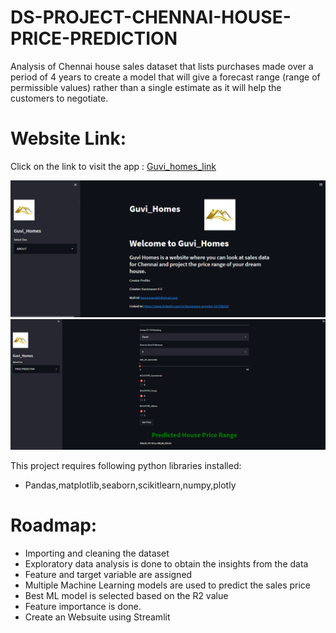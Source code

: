 # DS-PROJECT-CHENNAI-HOUSE-PRICE-PREDICTION
Analysis of Chennai house sales dataset that lists purchases made over a period of 4 years to create a model that will give a forecast range (range of permissible values) rather than a single estimate as it will help the customers to negotiate.

# Website Link:
Click on the link to visit the app : [Guvi_homes_link](https://grumpy-mammals-invite-34-86-3-35.loca.lt)

![alt text](https://github.com/Kaviarasan25/DS-PROJECT-CHENNAI-HOUSE-PRICE-PREDICTION/blob/main/homepage.PNG)
![alt text](https://github.com/Kaviarasan25/DS-PROJECT-CHENNAI-HOUSE-PRICE-PREDICTION/blob/main/predicted%20page.PNG)

This project requires following python libraries installed:
* Pandas,matplotlib,seaborn,scikitlearn,numpy,plotly

# Roadmap:
* Importing and cleaning the dataset
* Exploratory data analysis is done to obtain the insights from the data
* Feature and target variable are assigned
* Multiple Machine Learning models are used to predict the sales price
* Best ML model is selected based on the R2 value
* Feature importance is done.
* Create an Websuite using Streamlit 
